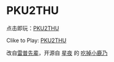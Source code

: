 # PKU2THU

点击即玩：[PKU2THU](https://brandon-c-tech.github.io/RapeSenpai/index.html)

Clike to Play: [PKU2THU](https://brandon-c-tech.github.io/RapeSenpai/index.html)

改自[雷普先辈](https://xiaohuang257.github.io/RapeSenpai/index.html)，开源自
[星夜](https://github.com/arcxingye)
的
[吃掉小鹿乃](https://github.com/arcxingye/EatKano)

